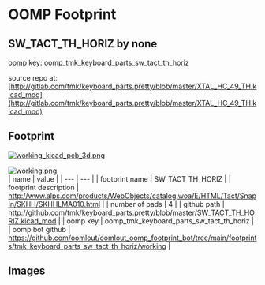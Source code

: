 # OOMP Footprint  
## SW_TACT_TH_HORIZ  by none  
  
oomp key: oomp_tmk_keyboard_parts_sw_tact_th_horiz  
  
source repo at: [http://gitlab.com/tmk/keyboard_parts.pretty/blob/master/XTAL_HC_49_TH.kicad_mod](http://gitlab.com/tmk/keyboard_parts.pretty/blob/master/XTAL_HC_49_TH.kicad_mod)  
## Footprint  
  
[![working_kicad_pcb_3d.png](working_kicad_pcb_3d_600.png)](working_kicad_pcb_3d.png)  
  
[![working.png](working_600.png)](working.png)  
| name | value | 
| --- | --- | 
| footprint name | SW_TACT_TH_HORIZ | 
| footprint description | http://www.alps.com/products/WebObjects/catalog.woa/E/HTML/Tact/SnapIn/SKHH/SKHHLMA010.html | 
| number of pads | 4 | 
| github path | http://github.com/tmk/keyboard_parts.pretty/blob/master/SW_TACT_TH_HORIZ.kicad_mod | 
| oomp key | oomp_tmk_keyboard_parts_sw_tact_th_horiz | 
| oomp bot github | https://github.com/oomlout/oomlout_oomp_footprint_bot/tree/main/footprints/tmk_keyboard_parts_sw_tact_th_horiz/working | 
## Images  
